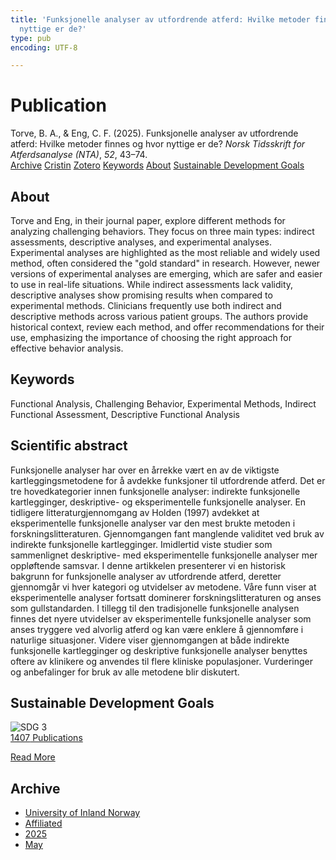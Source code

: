```yaml
---
title: 'Funksjonelle analyser av utfordrende atferd: Hvilke metoder finnes og hvor
  nyttige er de?'
type: pub
encoding: UTF-8

---
```

<h1>Publication</h1>
<article id="csl-bib-container-AUFNQFUF" class="csl-bib-container">
  <div class="csl-bib-body"> <div class="csl-entry">Torve, B. A., &#38; Eng, C. F. (2025). Funksjonelle analyser av utfordrende atferd: Hvilke metoder finnes og hvor nyttige er de? <i>Norsk Tidsskrift for Atferdsanalyse (NTA)</i>, <i>52</i>, 43–74.</div> </div>
  <div class="csl-bib-buttons">
    <a href="#taxonomy-article-AUFNQFUF" alt="archive" class="csl-bib-button">Archive</a>
    <a href="https://app.cristin.no/results/show.jsf?id=2381049" alt="Cristin" class="csl-bib-button">Cristin</a>
    <a href="http://zotero.org/groups/5881554/items/AUFNQFUF" alt="Zotero" class="csl-bib-button">Zotero</a>
    <a href="#keywords-article-AUFNQFUF" alt="keywords" class="csl-bib-button">Keywords</a>
    <a href="#about-article-AUFNQFUF" alt="about_pub" class="csl-bib-button">About</a>
    <a href="#sdg-article-AUFNQFUF" alt="sdg" class="csl-bib-button">Sustainable Development Goals</a>
  </div>
  <div id="csl-bib-meta-container-AUFNQFUF"></div>
</article>
<div id="csl-bib-meta-AUFNQFUF" class="csl-bib-meta">
  <article id="about-article-AUFNQFUF" class="about_pub-article">
    <h1>About</h1>
    Torve and Eng, in their journal paper, explore different methods for analyzing challenging behaviors. They focus on three main types: indirect assessments, descriptive analyses, and experimental analyses. Experimental analyses are highlighted as the most reliable and widely used method, often considered the "gold standard" in research. However, newer versions of experimental analyses are emerging, which are safer and easier to use in real-life situations. While indirect assessments lack validity, descriptive analyses show promising results when compared to experimental methods. Clinicians frequently use both indirect and descriptive methods across various patient groups. The authors provide historical context, review each method, and offer recommendations for their use, emphasizing the importance of choosing the right approach for effective behavior analysis.
  </article>
  <article id="keywords-article-AUFNQFUF" class="keywords-article">
    <h1>Keywords</h1>
    Functional Analysis, Challenging Behavior, Experimental Methods, Indirect Functional Assessment, Descriptive Functional Analysis
  </article>
  <article id="abstract-article-AUFNQFUF" class="abstract-article">
    <h1>Scientific abstract</h1>
    Funksjonelle analyser har over en årrekke vært en av de viktigste kartleggingsmetodene for å avdekke funksjoner til utfordrende atferd. Det er tre hovedkategorier innen funksjonelle analyser: indirekte funksjonelle kartlegginger, deskriptive- og eksperimentelle funksjonelle analyser. En tidligere litteraturgjennomgang av Holden (1997) avdekket at eksperimentelle funksjonelle analyser var den mest brukte metoden i forskningslitteraturen. Gjennomgangen fant manglende validitet ved bruk av indirekte funksjonelle kartlegginger. Imidlertid viste studier som sammenlignet deskriptive- med eksperimentelle funksjonelle analyser mer oppløftende samsvar. I denne artikkelen presenterer vi en historisk bakgrunn for funksjonelle analyser av utfordrende atferd, 
deretter gjennomgår vi hver kategori og utvidelser av metodene. Våre funn viser at eksperimentelle analyser fortsatt dominerer forskningslitteraturen og anses som gullstandarden. I tillegg til den tradisjonelle funksjonelle analysen finnes det nyere utvidelser av eksperimentelle funksjonelle analyser som anses tryggere ved alvorlig atferd og kan være enklere å gjennomføre i naturlige situasjoner. Videre 
viser gjennomgangen at både indirekte funksjonelle kartlegginger og deskriptive funksjonelle analyser benyttes oftere av klinikere og anvendes til flere kliniske populasjoner. Vurderinger og anbefalinger for bruk av alle metodene blir diskutert.
  </article>
  <article id="sdg-article-AUFNQFUF" class="sdg-article">
    <h1>Sustainable Development Goals</h1>
    <div class="sdg-container"><div id="sdg3" class="sdg">
        <img src="{{< params subfolder >}}images/sdg/sdg03_en.png" class="image" alt="SDG 3">
        <div class="sdg-overlay">
          <a href="{{< params subfolder >}}en/archive/?sdg=3#archive" class="sdg-publication-count"><span>1407</span> Publications</a>
          <p><a href="https://sdgs.un.org/goals/goal3" class="sdg-read-more">Read More</a></p>
        </div>
      </div></div>
  </article>
  <article id="taxonomy-article-AUFNQFUF" class="taxonomy-article">
    <h1>Archive</h1>
    <ul>
      <li><a href="{{< params subfolder >}}en/archive/?key=3DCRN523">University of Inland Norway</a></li>
      <li><a href="{{< params subfolder >}}en/archive/?key=II9RDAME">Affiliated</a></li>
      <li><a href="{{< params subfolder >}}en/archive/?key=FDW8UG7F">2025</a></li>
      <li><a href="{{< params subfolder >}}en/archive/?key=3WVKU3B7">May</a></li>
    </ul>
  </article>
</div>
